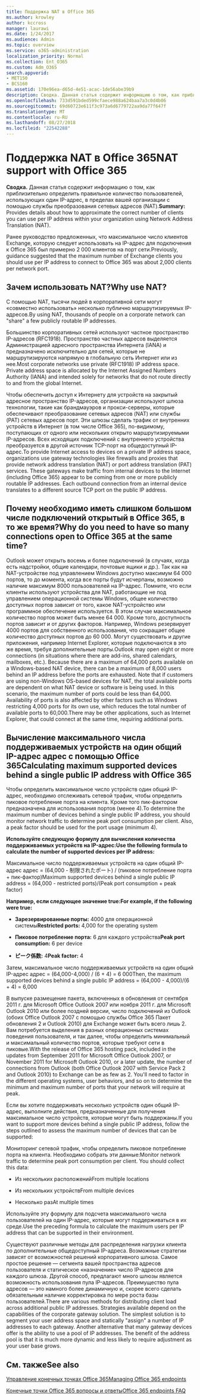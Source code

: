 ```yaml
---
title: Поддержка NAT в Office 365
ms.author: krowley
author: kccross
manager: laurawi
ms.date: 1/24/2017
ms.audience: Admin
ms.topic: overview
ms.service: o365-administration
localization_priority: Normal
ms.collection: Ent_O365
ms.custom: Adm_O365
search.appverid:
- MET150
- BCS160
ms.assetid: 170e96ea-d65d-4e51-acac-1de56abe39b9
description: Сводка. Данная статья содержит информацию о том, как приблизительно определить правильное количество пользователей, использующих один IP-адрес, в пределах вашей организации с помощью службы преобразования сетевых адресов (NAT).
ms.openlocfilehash: 733d591bded599cfaece988a624baa7a3c0d4b06
ms.sourcegitcommit: 69d60723e611f3c973a6d6779722aa9da77f647f
ms.translationtype: MT
ms.contentlocale: ru-RU
ms.lasthandoff: 08/27/2018
ms.locfileid: "22542288"
---
```

# <a name="nat-support-with-office-365"></a><span data-ttu-id="34de8-103">Поддержка NAT в Office 365</span><span class="sxs-lookup"><span data-stu-id="34de8-103">NAT support with Office 365</span></span>

 <span data-ttu-id="34de8-104">**Сводка.** Данная статья содержит информацию о том, как приблизительно определить правильное количество пользователей, использующих один IP-адрес, в пределах вашей организации с помощью службы преобразования сетевых адресов (NAT).</span><span class="sxs-lookup"><span data-stu-id="34de8-104">**Summary:** Provides details about how to approximate the correct number of clients you can use per IP address within your organization using Network Address Translation (NAT).</span></span> 
  
<span data-ttu-id="34de8-105">Ранее руководство предложенных, что максимальное число клиентов Exchange, которую следует использовать на IP-адрес для подключения к Office 365 был примерно 2 000 клиентов на порт сети.</span><span class="sxs-lookup"><span data-stu-id="34de8-105">Previously, guidance suggested that the maximum number of Exchange clients you should use per IP address to connect to Office 365 was about 2,000 clients per network port.</span></span>
  
## <a name="why-use-nat"></a><span data-ttu-id="34de8-106">Зачем использовать NAT?</span><span class="sxs-lookup"><span data-stu-id="34de8-106">Why use NAT?</span></span>

<span data-ttu-id="34de8-107">С помощью NAT, тысячи людей в корпоративной сети могут «совместно использовать» несколько публично маршрутизируемых IP-адресов.</span><span class="sxs-lookup"><span data-stu-id="34de8-107">By using NAT, thousands of people on a corporate network can "share" a few publicly routable IP addresses.</span></span>
  
<span data-ttu-id="34de8-p101">Большинство корпоративных сетей используют частное пространство IP-адресов (RFC1918). Пространство частных адресов выделяется Администрацией адресного пространства Интернета (IANA) и предназначено исключительно для сетей, которые не маршрутизируются напрямую в глобальную сеть Интернет или из нее.</span><span class="sxs-lookup"><span data-stu-id="34de8-p101">Most corporate networks use private (RFC1918) IP address space. Private address space is allocated by the Internet Assigned Numbers Authority (IANA) and intended solely for networks that do not route directly to and from the global Internet.</span></span>
  
<span data-ttu-id="34de8-p102">Чтобы обеспечить доступ к Интернету для устройств на закрытый адресное пространство IP-адресов, организации используют шлюза технологии, такие как брандмауэров и прокси-серверы, которые обеспечивают преобразование сетевых адресов (NAT) или службы (PAT) сетевых адресов порт. Эти шлюзы сделать трафик от внутренних устройств в Интернет (в том числе Office 365), по-видимому, поступающих от одного или нескольких открыто маршрутизируемыми IP-адресов. Всех исходящих подключений с внутреннего устройства преобразуется в другой источник TCP-порт на общедоступный IP-адрес.</span><span class="sxs-lookup"><span data-stu-id="34de8-p102">To provide Internet access to devices on a private IP address space, organizations use gateway technologies like firewalls and proxies that provide network address translation (NAT) or port address translation (PAT) services. These gateways make traffic from internal devices to the Internet (including Office 365) appear to be coming from one or more publicly routable IP addresses. Each outbound connection from an internal device translates to a different source TCP port on the public IP address.</span></span> 
  
## <a name="why-do-you-need-to-have-so-many-connections-open-to-office-365-at-the-same-time"></a><span data-ttu-id="34de8-113">Почему необходимо иметь слишком большом числе подключений открытый в Office 365, в то же время?</span><span class="sxs-lookup"><span data-stu-id="34de8-113">Why do you need to have so many connections open to Office 365 at the same time?</span></span>

<span data-ttu-id="34de8-p103">Outlook может открыть восемь и более подключений (в случаях, когда есть надстройки, общие календари, почтовые ящики и др.). Так как на NAT-устройстве под управлением Windows доступно максимум 64 000 портов, то до момента, когда все порты будут исчерпаны, возможно наличие максимум 8000 пользователей на IP-адрес. Помните, что если клиенты используют устройства для NAT, работающие не под управлением операционной системы Windows, общее количество доступных портов зависит от того, какое NAT-устройство или программное обеспечение используется. В этом случае максимальное количество портов может быть менее 64 000. Кроме того, доступность портов зависит и от других факторов. Например, Windows резервирует 4000 портов для собственного использования, что сокращает общее количество доступных портов до 60 000. Могут существовать и другие приложения, например Internet Explorer, которые подключаются в это же время, требуя дополнительные порты.</span><span class="sxs-lookup"><span data-stu-id="34de8-p103">Outlook may open eight or more connections (in situations where there are add-ins, shared calendars, mailboxes, etc.). Because there are a maximum of 64,000 ports available on a Windows-based NAT device, there can be a maximum of 8,000 users behind an IP address before the ports are exhausted. Note that if customers are using non-Windows OS-based devices for NAT, the total available ports are dependent on what NAT device or software is being used. In this scenario, the maximum number of ports could be less than 64,000. Availability of ports is also affected by other factors such as Windows restricting 4,000 ports for its own use, which reduces the total number of available ports to 60,000.There may be other applications, such as Internet Explorer, that could connect at the same time, requiring additional ports.</span></span>
  
## <a name="calculating-maximum-supported-devices-behind-a-single-public-ip-address-with-office-365"></a><span data-ttu-id="34de8-119">Вычисление максимального числа поддерживаемых устройств на один общий IP-адрес адрес с помощью Office 365</span><span class="sxs-lookup"><span data-stu-id="34de8-119">Calculating maximum supported devices behind a single public IP address with Office 365</span></span>

<span data-ttu-id="34de8-p104">Чтобы определить максимальное число устройств один общий IP-адрес, необходимо отслеживать сетевой трафик, чтобы определить пиковое потребление порта на клиента. Кроме того пик-фактором предназначена для использования портов (менее 4).</span><span class="sxs-lookup"><span data-stu-id="34de8-p104">To determine the maximum number of devices behind a single public IP address, you should monitor network traffic to determine peak port consumption per client. Also, a peak factor should be used for the port usage (minimum 4).</span></span> 
  
 <span data-ttu-id="34de8-122">**Используйте следующую формулу для вычисления количества поддерживаемых устройств на IP-адрес:**</span><span class="sxs-lookup"><span data-stu-id="34de8-122">**Use the following formula to calculate the number of supported devices per IP address:**</span></span>
  
<span data-ttu-id="34de8-123">Максимальное число поддерживаемых устройств на один общий IP-адрес адрес = (64,000 - 制限されたポート) / (пиковое потребление порта + пик-фактор)</span><span class="sxs-lookup"><span data-stu-id="34de8-123">Maximum supported devices behind a single public IP address = (64,000 - restricted ports)/(Peak port consumption + peak factor)</span></span>
  
 <span data-ttu-id="34de8-124">**Например, если следующее значение true:**</span><span class="sxs-lookup"><span data-stu-id="34de8-124">**For example, if the following were true:**</span></span>
  
- <span data-ttu-id="34de8-125">**Зарезервированные порты:** 4000 для операционной системы</span><span class="sxs-lookup"><span data-stu-id="34de8-125">**Restricted ports:** 4,000 for the operating system</span></span> 
    
- <span data-ttu-id="34de8-126">**Пиковое потребление порта:** 6 для каждого устройства</span><span class="sxs-lookup"><span data-stu-id="34de8-126">**Peak port consumption:** 6 per device</span></span> 
    
- <span data-ttu-id="34de8-127">**ピーク係数:** 4</span><span class="sxs-lookup"><span data-stu-id="34de8-127">**Peak factor:** 4</span></span> 
    
<span data-ttu-id="34de8-128">Затем, максимальное число поддерживаемых устройств на один общий IP-адрес адрес = (64,000-4,000) / (6 + 4) = 6 000</span><span class="sxs-lookup"><span data-stu-id="34de8-128">Then, the maximum supported devices behind a single public IP address = (64,000 - 4,000)/(6 + 4) = 6,000</span></span>
  
<span data-ttu-id="34de8-p105">В выпуске размещение пакета, включенных в обновления от сентября 2011 г. для Microsoft Office Outlook 2007 или ноября 2011 г. для Microsoft Outlook 2010 или более поздней версии, число подключений из Outlook (обоих Office Outlook 2007 с помощью службы Office 365 Пакет обновления 2 и Outlook 2010) для Exchange может быть всего лишь 2. Вам потребуется выделения в разных операционных системах поведения пользователя, и так далее, чтобы определить минимальный и максимальный количество портов, которые требуют сети в пиковые.</span><span class="sxs-lookup"><span data-stu-id="34de8-p105">With the release of Office 365 hosting pack, included in the updates from September 2011 for Microsoft Office Outlook 2007, or November 2011 for Microsoft Outlook 2010, or a later update, the number of connections from Outlook (both Office Outlook 2007 with Service Pack 2 and Outlook 2010) to Exchange can be as few as 2. You'll need to factor in the different operating systems, user behaviors, and so on to determine the minimum and maximum number of ports that your network will require at peak.</span></span>
  
<span data-ttu-id="34de8-131">Если вы хотите поддерживать несколько устройств один общий IP-адрес, выполните действия, предназначенные для получения максимальное число устройств, которые могут быть поддержаны.</span><span class="sxs-lookup"><span data-stu-id="34de8-131">If you want to support more devices behind a single public IP address, follow the steps outlined to assess the maximum number of devices that can be supported:</span></span>
  
<span data-ttu-id="34de8-p106">Мониторинг сетевой трафик, чтобы определить пиковое потребление порта на клиента. Необходимо собрать эти данные:</span><span class="sxs-lookup"><span data-stu-id="34de8-p106">Monitor network traffic to determine peak port consumption per client. You should collect this data:</span></span>
  
- <span data-ttu-id="34de8-134">Из нескольких расположений</span><span class="sxs-lookup"><span data-stu-id="34de8-134">From multiple locations</span></span>
    
- <span data-ttu-id="34de8-135">Из нескольких устройств</span><span class="sxs-lookup"><span data-stu-id="34de8-135">From multiple devices</span></span>
    
- <span data-ttu-id="34de8-136">Несколько раз</span><span class="sxs-lookup"><span data-stu-id="34de8-136">At multiple times</span></span>
    
<span data-ttu-id="34de8-137">Используйте эту формулу для подсчета максимального числа пользователей на один IP-адрес, которые могут поддерживаться в их среде.</span><span class="sxs-lookup"><span data-stu-id="34de8-137">Use the preceding formula to calculate the maximum users per IP address that can be supported in their environment.</span></span>
  
<span data-ttu-id="34de8-p107">Существуют различные методы для распределения нагрузки клиента по дополнительные общедоступный IP-адреса. Возможные стратегии зависят от возможностей решений корпоративного шлюза. Самое простое решение — сегмента вашей пространства адресов пользователя и статическое «назначение» число IP-адресов для каждого шлюза. Другой способ, предлагают много шлюзы является возможность использования пула IP-адресов. Преимущество пула адресов — это намного более динамичную и, скорее всего сделать обязательным наличие корректировка по мере роста базы пользователей.</span><span class="sxs-lookup"><span data-stu-id="34de8-p107">There are various methods for distributing client load across additional public IP addresses. Strategies available depend on the capabilities of the corporate gateway solution. The simplest solution is to segment your user address space and statically "assign" a number of IP addresses to each gateway. Another alternative that many gateway devices offer is the ability to use a pool of IP addresses. The benefit of the address pool is that it is much more dynamic and less likely to require adjustment as your user base grows.</span></span>
  
## <a name="see-also"></a><span data-ttu-id="34de8-143">См. также</span><span class="sxs-lookup"><span data-stu-id="34de8-143">See also</span></span>

[<span data-ttu-id="34de8-144">Управление конечных точках Office 365</span><span class="sxs-lookup"><span data-stu-id="34de8-144">Managing Office 365 endpoints</span></span>](https://support.office.com/article/99cab9d4-ef59-4207-9f2b-3728eb46bf9a)
  
[<span data-ttu-id="34de8-145">Конечные точки Office 365 вопросы и ответы</span><span class="sxs-lookup"><span data-stu-id="34de8-145">Office 365 endpoints FAQ</span></span>](https://support.office.com/article/d4088321-1c89-4b96-9c99-54c75cae2e6d)

